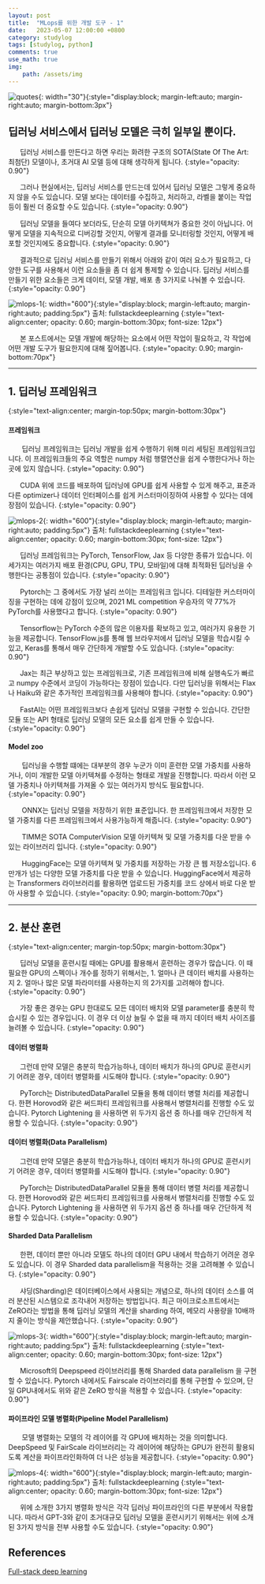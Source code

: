 ```yaml
---
layout: post
title:  "MLops를 위한 개발 도구 - 1"
date:   2023-05-07 12:00:00 +0800
category: studylog
tags: [studylog, python]
comments: true
use_math: true
img:
    path: /assets/img
---
```

![quotes](/assets/img/quotation_mark.jpeg){: width="30"}{:style="display:block; margin-left:auto; margin-right:auto; margin-bottom:3px"}
## 딥러닝 서비스에서 딥러닝 모델은 극히 일부일 뿐이다.

&nbsp;&nbsp;&nbsp;&nbsp;&nbsp;&nbsp;딥러닝 서비스를 만든다고 하면 우리는 화려한 구조의 SOTA(State Of The Art: 최첨단) 모델이나, 초거대 AI 모델 등에 대해 생각하게 됩니다.
{:style="opacity: 0.90"}

&nbsp;&nbsp;&nbsp;&nbsp;&nbsp;&nbsp;그러나 현실에서는, 딥러닝 서비스를 만드는데 있어서 딥러닝 모델은 그렇게 중요하지 않을 수도 있습니다. 모델 보다는 데이터를 수집하고, 처리하고, 라벨을 붙이는 작업 등이 훨씬 더 중요할 수도 있습니다. 
{:style="opacity: 0.90"}

&nbsp;&nbsp;&nbsp;&nbsp;&nbsp;&nbsp;딥러닝 모델을 들여다 보더라도, 단순히 모델 아키텍쳐가 중요한 것이 아닙니다. 어떻게 모델을 지속적으로 디버깅할 것인지, 어떻게 결과를 모니터링할 것인지, 어떻게 배포할 것인지에도 중요합니다.
{:style="opacity: 0.90"}

&nbsp;&nbsp;&nbsp;&nbsp;&nbsp;&nbsp;결과적으로 딥러닝 서비스를 만들기 위해서 아래와 같이 여러 요소가 필요하고, 다양한 도구를 사용해서 이런 요소들을 좀 더 쉽게 통제할 수 있습니다. 딥러닝 서비스를 만들기 위한 요소들은 크게 데이터, 모델 개발, 배포 총 3가지로 나눠볼 수 있습니다. 
{:style="opacity: 0.90"}

![mlops-1](/assets/img/2023-05-07/mlops-1.png){: width="600"}{:style="display:block; margin-left:auto; margin-right:auto; padding:5px"} 
출처: fullstackdeeplearning
{:style="text-align:center; opacity: 0.60; margin-bottom:30px; font-size: 12px"}

&nbsp;&nbsp;&nbsp;&nbsp;&nbsp;&nbsp;본 포스트에서는 모델 개발에 해당하는 요소에서 어떤 작업이 필요하고, 각 작업에 어떤 개발 도구가 필요한지에 대해 짚어봅니다.
{:style="opacity: 0.90; margin-bottom:70px"}

---

## 1. 딥러닝 프레임워크
{:style="text-align:center; margin-top:50px; margin-bottom:30px"}

#### 프레임워크

&nbsp;&nbsp;&nbsp;&nbsp;&nbsp;&nbsp; 딥러닝 프레임워크는 딥러닝 개발을 쉽게 수행하기 위해 미리 세팅된 프레임워크입니다. 이 프레임워크들의 주요 역할은 numpy 처럼 행렬연산을 쉽게 수행한다거나 하는 곳에 있지 않습니다. 
{:style="opacity: 0.90"}

&nbsp;&nbsp;&nbsp;&nbsp;&nbsp;&nbsp;CUDA 위에 코드를 배포하여 딥러닝에 GPU를 쉽게 사용할 수 있게 해주고, 표준과 다른 optimizer나 데이터 인터페이스를 쉽게 커스터마이징하여 사용할 수 있다는 데에 장점이 있습니다.
{:style="opacity: 0.90"}

![mlops-2](/assets/img/2023-05-07/mlops-2.png){: width="600"}{:style="display:block; margin-left:auto; margin-right:auto; padding:5px"} 
출처: fullstackdeeplearning
{:style="text-align:center; opacity: 0.60; margin-bottom:30px; font-size: 12px"}

&nbsp;&nbsp;&nbsp;&nbsp;&nbsp;&nbsp;딥러닝 프레임워크는 PyTorch, TensorFlow, Jax 등 다양한 종류가 있습니다. 이 세가지는 여러가지 배포 환경(CPU, GPU, TPU, 모바일)에 대해 최적화된 딥러닝을 수행한다는 공통점이 있습니다.
{:style="opacity: 0.90"}

&nbsp;&nbsp;&nbsp;&nbsp;&nbsp;&nbsp;Pytorch는 그 중에서도 가장 널리 쓰이는 프레임워크 입니다. 디테일한 커스터마이징을 구현하는 데에 강점이 있으며, 2021 ML competition 우승자의 약 77%가 PyTorch를 사용했다고 합니다.
{:style="opacity: 0.90"}

&nbsp;&nbsp;&nbsp;&nbsp;&nbsp;&nbsp;Tensorflow는 PyTorch 수준의 많은 이용자를 확보하고 있고, 여러가지 유용한 기능을 제공합니다. TensorFlow.js를 통해 웹 브라우저에서 딥러닝 모델을 학습시킬 수 있고, Keras를 통해서 매우 간단하게 개발할 수도 있습니다.
{:style="opacity: 0.90"}

&nbsp;&nbsp;&nbsp;&nbsp;&nbsp;&nbsp;Jax는 최근 부상하고 있는 프레임워크로, 기존 프레임워크에 비해 실행속도가 빠르고 numpy 수준에서 코딩이 가능하다는 장점이 있습니다. 다만 딥러닝을 위해서는 Flax나 Haiku와 같은 추가적인 프레임워크를 사용해야 합니다.
{:style="opacity: 0.90"}

&nbsp;&nbsp;&nbsp;&nbsp;&nbsp;&nbsp;FastAI는 어떤 프레임워크보다 손쉽게 딥러닝 모델을 구현할 수 있습니다. 간단한 모듈 또는 API 형태로 딥러닝 모델의 모든 요소를 쉽게 만들 수 있습니다.
{:style="opacity: 0.90"}

#### Model zoo

&nbsp;&nbsp;&nbsp;&nbsp;&nbsp;&nbsp; 딥러닝을 수행할 떄에는 대부분의 경우 누군가 이미 훈련한 모델 가중치를 사용하거나, 이미 개발한 모델 아키텍쳐를 수정하는 형태로 개발을 진행합니다. 따라서 이런 모델 가중치나 아키텍쳐를 가져올 수 있는 여러가지 방식도 필요합니다.
{:style="opacity: 0.90"}

&nbsp;&nbsp;&nbsp;&nbsp;&nbsp;&nbsp; ONNX는 딥러닝 모델을 저장하기 위한 표준입니다. 한 프레임워크에서 저장한 모델 가중치를 다른 프레임워크에서 사용가능하게 해줍니다. 
{:style="opacity: 0.90"}

&nbsp;&nbsp;&nbsp;&nbsp;&nbsp;&nbsp; TIMM은 SOTA ComputerVision 모델 아키텍쳐 및 모델 가중치를 다운 받을 수 있는 라이브러리 입니다.
{:style="opacity: 0.90"}

&nbsp;&nbsp;&nbsp;&nbsp;&nbsp;&nbsp; HuggingFace는 모델 아키텍쳐 및 가중치를 저장하는 가장 큰 웹 저장소입니다. 6만개가 넘는 다양한 모델 가중치를 다운 받을 수 있습니다. HuggingFace에서 제공하는 Transformers 라이브러리를 활용하면 업로드된 가중치를 코드 상에서 바로 다운 받아 사용할 수 있습니다.
{:style="opacity: 0.90; margin-bottom:70px"}

---


## 2. 분산 훈련
{:style="text-align:center; margin-top:50px; margin-bottom:30px"}

&nbsp;&nbsp;&nbsp;&nbsp;&nbsp;&nbsp;딥러닝 모델을 훈련시킬 때에는 GPU를 활용해서 훈련하는 경우가 많습니다. 이 때 필요한 GPU의 스펙이나 개수를 정하기 위해서는, 1. 얼마나 큰 데이터 배치를 사용하는지 2. 얼마나 많은 모델 파라미터를 사용하는지 의 2가지를 고려해야 합니다.
{:style="opacity: 0.90"}

&nbsp;&nbsp;&nbsp;&nbsp;&nbsp;&nbsp;가장 좋은 경우는 GPU 한대로도 모든 데이터 배치와 모델 parameter를 충분히 학습시킬 수 있는 경우입니다. 이 경우 더 이상 늘릴 수 없을 때 까지 데이터 배치 사이즈를 늘려볼 수 있습니다.
{:style="opacity: 0.90"}

#### 데이터 병렬화
&nbsp;&nbsp;&nbsp;&nbsp;&nbsp;&nbsp;그런데 만약 모델은 충분히 학습가능하나, 데이터 배치가 하나의 GPU로 훈련시키기 어려운 경우, 데이터 병렬화를 시도해야 합니다. 
{:style="opacity: 0.90"}

&nbsp;&nbsp;&nbsp;&nbsp;&nbsp;&nbsp;PyTorch는 DistributedDataParallel 모듈을 통해 데이터 병렬 처리를 제공합니다. 한편 Horovod와 같은 써드파티 프레임워크를 사용해서 병렬처리를 진행할 수도 있습니다. Pytorch Lightening 을 사용하면 위 두가지 옵션 중 하나를 매우 간단하게 적용할 수 있습니다.
{:style="opacity: 0.90"}

#### 데이터 병렬화(Data Parallelism)
&nbsp;&nbsp;&nbsp;&nbsp;&nbsp;&nbsp;그런데 만약 모델은 충분히 학습가능하나, 데이터 배치가 하나의 GPU로 훈련시키기 어려운 경우, 데이터 병렬화를 시도해야 합니다. 
{:style="opacity: 0.90"}

&nbsp;&nbsp;&nbsp;&nbsp;&nbsp;&nbsp;PyTorch는 DistributedDataParallel 모듈을 통해 데이터 병렬 처리를 제공합니다. 한편 Horovod와 같은 써드파티 프레임워크를 사용해서 병렬처리를 진행할 수도 있습니다. Pytorch Lightening 을 사용하면 위 두가지 옵션 중 하나를 매우 간단하게 적용할 수 있습니다.
{:style="opacity: 0.90"}

#### Sharded Data Parallelism
&nbsp;&nbsp;&nbsp;&nbsp;&nbsp;&nbsp;한편, 데이터 뿐만 아니라 모델도 하나의 데이터 GPU 내에서 학습하기 어려운 경우도 있습니다. 이 경우 Sharded data parallelism을 적용하는 것을 고려해볼 수 있습니다.
{:style="opacity: 0.90"}

&nbsp;&nbsp;&nbsp;&nbsp;&nbsp;&nbsp;샤딩(Sharding)은 데이터베이스에서 사용되는 개념으로, 하나의 데이터 소스를 여러 분산된 시스템으로 조각내어 저장하는 방법입니다. 최근 마이크로소프트에서는 ZeRO라는 방법을 통해 딥러닝 모델의 계산을 sharding 하여, 메모리 사용량을 10배까지 줄이는 방식을 제안했습니다. 
{:style="opacity: 0.90"}

![mlops-3](/assets/img/2023-05-07/mlops-3.png){: width="600"}{:style="display:block; margin-left:auto; margin-right:auto; padding:5px"} 
출처: fullstackdeeplearning
{:style="text-align:center; opacity: 0.60; margin-bottom:30px; font-size: 12px"}

&nbsp;&nbsp;&nbsp;&nbsp;&nbsp;&nbsp;Microsoft의 Deepspeed 라이브러리를 통해 Sharded data parallelism 을 구현할 수 있습니다. Pytorch 내에서도 Fairscale 라이브러리를 통해 구현할 수 있으며, 단일 GPU내에서도 위와 같은 ZeRO 방식을 적용할 수 있습니다.
{:style="opacity: 0.90"}

#### 파이프라인 모델 병렬화(Pipeline Model Parallelism)
&nbsp;&nbsp;&nbsp;&nbsp;&nbsp;&nbsp; 모델 병렬화는 모델의 각 레이어를 각 GPU에 배치하는 것을 의미합니다. DeepSpeed 및 FairScale 라이브러리는 각 레이어에 해당하는 GPU가 완전히 활용되도록 계산을 파이프라인화하여 더 나은 성능을 제공합니다.
{:style="opacity: 0.90"}

![mlops-4](/assets/img/2023-05-07/mlops-4.png){: width="600"}{:style="display:block; margin-left:auto; margin-right:auto; padding:5px"} 
출처: fullstackdeeplearning
{:style="text-align:center; opacity: 0.60; margin-bottom:30px; font-size: 12px"}

&nbsp;&nbsp;&nbsp;&nbsp;&nbsp;&nbsp;위에 소개한 3가지 병렬화 방식은 각각 딥러닝 파이프라인의 다른 부분에서 작용합니다. 따라서 GPT-3와 같이 초거대규모 딥러닝 모델을 훈련시키기 위해서는 위에 소개된 3가지 방식을 전부 사용할 수도 있습니다. 
{:style="opacity: 0.90"}

## References
[Full-stack deep learning](https://fullstackdeeplearning.com/course/2022/)